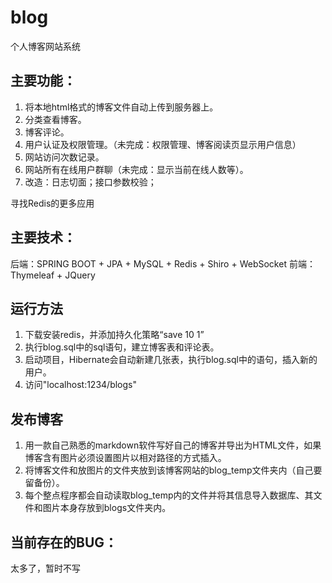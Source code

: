 # blog
个人博客网站系统

## 主要功能：
1. 将本地html格式的博客文件自动上传到服务器上。
2. 分类查看博客。
3. 博客评论。
4. 用户认证及权限管理。（未完成：权限管理、博客阅读页显示用户信息）
5. 网站访问次数记录。
6. 网站所有在线用户群聊（未完成：显示当前在线人数等）。
7. 改造：日志切面；接口参数校验；

寻找Redis的更多应用

## 主要技术：
后端：SPRING BOOT + JPA + MySQL + Redis + Shiro + WebSocket
前端：Thymeleaf + JQuery

## 运行方法
1. 下载安装redis，并添加持久化策略“save 10 1”
2. 执行blog.sql中的sql语句，建立博客表和评论表。
3. 启动项目，Hibernate会自动新建几张表，执行blog.sql中的语句，插入新的用户。
4. 访问"localhost:1234/blogs"

## 发布博客
1. 用一款自己熟悉的markdown软件写好自己的博客并导出为HTML文件，如果博客含有图片必须设置图片以相对路径的方式插入。
2. 将博客文件和放图片的文件夹放到该博客网站的blog_temp文件夹内（自己要留备份）。
3. 每个整点程序都会自动读取blog_temp内的文件并将其信息导入数据库、其文件和图片本身存放到blogs文件夹内。

## 当前存在的BUG：
太多了，暂时不写